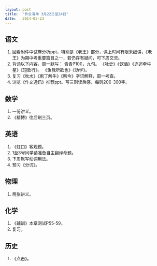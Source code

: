 ```yaml
---
layout: post
title:  "作业清单 3月22日至24日"
date:   2014-03-23
---
```

语文
----
1. 回看附件中试卷分析ppt，特别是《老王》部分，课上时间有限未细讲，《老王》为期中考重要篇目之一，若仍存有疑问，可下周交流。
2. 背诵以下内容，周一默写：
青青P100，九句。
《咏史》《饮酒》《迢迢牵牛星》《短歌行》。
《鱼我所欲也》《劝学》。
3. 复习《秋水》《庖丁解牛》《察今》字词解释，周一考查。
4. 浏览《作文通讯》推荐ppt。写三则读后感，每则200-300字。

数学
----
1. 一份讲义。
2. 《精博》往后刷三页。

英语
----
1. 《虹口》客观题。
2. 1至3号同学请准备自主翻译命题。
3. 下周默写动词用法。
4. 预习《分词》。

物理
----
1. 两张讲义。

化学
----
1. 《辅训》本章测试P55-59。
2. 复习。

历史
----
1. 《点击》。